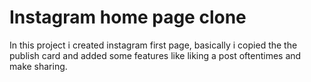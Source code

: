 # Instagram home page clone

In this project i created instagram first page, basically i copied the the publish card and added some features
like liking a post oftentimes and make sharing.
